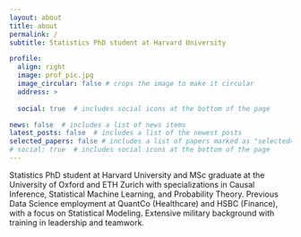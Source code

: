```yaml
---
layout: about
title: about
permalink: /
subtitle: Statistics PhD student at Harvard University 

profile:
  align: right
  image: prof_pic.jpg
  image_circular: false # crops the image to make it circular
  address: >
    
  social: true  # includes social icons at the bottom of the page

news: false  # includes a list of news items
latest_posts: false  # includes a list of the newest posts
selected_papers: false # includes a list of papers marked as "selected={true}"
# social: true  # includes social icons at the bottom of the page
---
```


Statistics PhD student at Harvard University and  MSc graduate at the University of Oxford and ETH Zurich with specializations in Causal Inference, Statistical Machine Learning, and Probability Theory. Previous Data Science employment at QuantCo (Healthcare) and HSBC (Finance), with a focus on Statistical Modeling. Extensive military background with training in leadership and teamwork.
